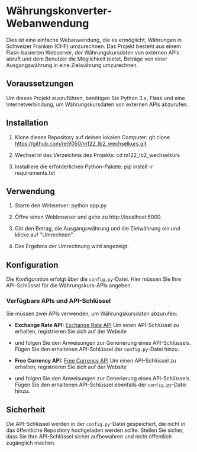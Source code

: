 # Währungskonverter-Webanwendung

Dies ist eine einfache Webanwendung, die es ermöglicht, 
Währungen in Schweizer Franken (CHF) umzurechnen. Das Projekt besteht aus einem Flask-basierten Webserver, 
der Währungskursdaten von externen APIs abruft und dem Benutzer die Möglichkeit bietet, 
Beträge von einer Ausgangswährung in eine Zielwährung umzurechnen.

## Voraussetzungen

Um dieses Projekt auszuführen, benötigen Sie Python 3.x, Flask und eine Internetverbindung, um Währungskursdaten 
von externen APIs abzurufen.

## Installation

1. Klone dieses Repository auf deinen lokalen Computer: git clone https://github.com/rei9050/m122_lb2_wechselkurs.git


2. Wechsel in das Verzeichnis des Projekts: cd m122_lb2_wechselkurs


3. Installiere die erforderlichen Python-Pakete: pip install -r requirements.txt


## Verwendung

1. Starte den Webserver: python app.py


2. Öffne einen Webbrowser und gehe zu http://localhost:5000.

3. Gib den Betrag, die Ausgangswährung und die Zielwährung ein und klicke auf "Umrechnen".

4. Das Ergebnis der Umrechnung wird angezeigt.

## Konfiguration

Die Konfiguration erfolgt über die `config.py`-Datei. Hier müssen Sie Ihre API-Schlüssel für die Währungskurs-APIs angeben.

### Verfügbare APIs und API-Schlüssel

Sie müssen zwei APIs verwenden, um Währungskursdaten abzurufen:

- **Exchange Rate API:** [Exchange Rate API](https://exchangerate-api.com/)
  Um einen API-Schlüssel zu erhalten, registrieren Sie sich auf der Website 
- und folgen Sie den Anweisungen zur Generierung eines API-Schlüssels.
  Fügen Sie den erhaltenen API-Schlüssel der `config.py`-Datei hinzu.

- **Free Currency API:** [Free Currency API](https://app.freecurrencyapi.com/dashboard)
  Um einen API-Schlüssel zu erhalten, registrieren Sie sich auf der Website 
- und folgen Sie den Anweisungen zur Generierung eines API-Schlüssels.
  Fügen Sie den erhaltenen API-Schlüssel ebenfalls der `config.py`-Datei hinzu.

## Sicherheit

Die API-Schlüssel werden in der `config.py`-Datei gespeichert,
die nicht in das öffentliche Repository hochgeladen werden sollte. 
Stellen Sie sicher, dass Sie Ihre API-Schlüssel sicher aufbewahren und nicht öffentlich zugänglich machen.
